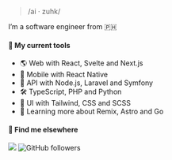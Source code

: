 <!--### Isaac Arcilla-->

> /ai · zuhk/

I’m a software engineer from 🇵🇭

#### 🧰 My current tools 
-  🌎 Web with React, Svelte and Next.js
-  📱 Mobile with React Native
-  📡 API with Node.js, Laravel and Symfony
-  🛠️ TypeScript, PHP and Python
-  🌈 UI with Tailwind, CSS and SCSS
-  📖 Learning more about Remix, Astro and Go

#### 💬 Find me elsewhere

![](https://komarev.com/ghpvc/?username=isaacdarcilla&style=flat-square) ![GitHub followers](https://img.shields.io/github/followers/isaacdarcilla)
